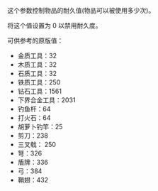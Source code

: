 这个参数控制物品的耐久值(物品可以被使用多少次)。

将这个值设置为 0 以禁用耐久度。

可供参考的原版值：

* 金质工具：32
* 木质工具：32
* 石质工具：32
* 铁质工具：250
* 钻石工具：1561
* 下界合金工具：2031
* 钓鱼杆：64
* 打火石：64
* 胡萝卜钓竿：25
* 剪刀：238
* 三叉戟： 250
* 弩：326
* 盾牌：336
* 弓：384
* 鞘翅：432